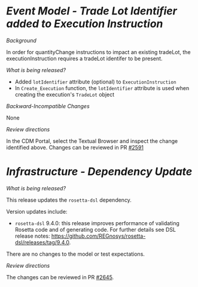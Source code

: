 # _Event Model - Trade Lot Identifier added to Execution Instruction_

_Background_

In order for quantityChange instructions to impact an existing tradeLot, the executionInstruction requires a tradeLot identifer to be present.

_What is being released?_

- Added `lotIdentifier` attribute (optional) to `ExecutionInstruction`
- In `Create_Execution` function, the `lotIdentifier` attribute is used when creating the execution's `TradeLot` object

_Backward-Incompatible Changes_

None

_Review directions_

In the CDM Portal, select the Textual Browser and inspect the change identified above.
Changes can be reviewed in PR [#2591](https://github.com/finos/common-domain-model/pull/2591)

# *Infrastructure - Dependency Update*

_What is being released?_

This release updates the `rosetta-dsl` dependency.

Version updates include:
- `rosetta-dsl` 9.4.0: this release improves performance of validating Rosetta code and of generating code. For further details see DSL release notes: https://github.com/REGnosys/rosetta-dsl/releases/tag/9.4.0.

There are no changes to the model or test expectations.

_Review directions_

The changes can be reviewed in PR [#2645](https://github.com/finos/common-domain-model/pull/2645).
